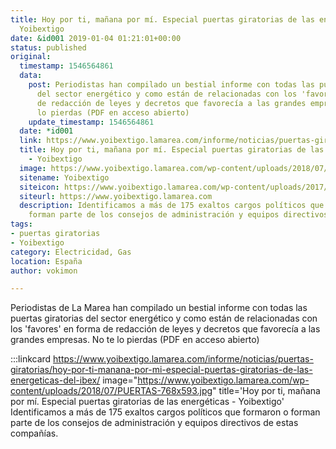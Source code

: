 ```yaml
---
title: Hoy por ti, mañana por mí. Especial puertas giratorias de las energéticas -
  Yoibextigo
date: &id001 2019-01-04 01:21:01+00:00
status: published
original:
  timestamp: 1546564861
  data:
    post: Periodistas han compilado un bestial informe con todas las puertas giratorias
      del sector energético y como están de relacionadas con los 'favores' en forma
      de redacción de leyes y decretos que favorecía a las grandes empresas. No te
      lo pierdas (PDF en acceso abierto)
    update_timestamp: 1546564861
  date: *id001
  link: https://www.yoibextigo.lamarea.com/informe/noticias/puertas-giratorias/hoy-por-ti-manana-por-mi-especial-puertas-giratorias-de-las-energeticas-del-ibex/
  title: Hoy por ti, mañana por mí. Especial puertas giratorias de las energéticas
    - Yoibextigo
  image: https://www.yoibextigo.lamarea.com/wp-content/uploads/2018/07/PUERTAS-768x593.jpg
  sitename: Yoibextigo
  siteicon: https://www.yoibextigo.lamarea.com/wp-content/uploads/2017/10/cropped-icono-32x32.jpg
  siteurl: https://www.yoibextigo.lamarea.com
  description: Identificamos a más de 175 exaltos cargos políticos que formaron o
    forman parte de los consejos de administración y equipos directivos de estas compañías.
tags:
- puertas giratorias
- Yoibextigo
category: Electricidad, Gas
location: España
author: vokimon

---
```

Periodistas de La Marea han compilado un bestial informe con todas las puertas giratorias del sector energético
y como están de relacionadas con los 'favores' en forma de redacción de leyes y decretos que favorecía a las grandes empresas.
No te lo pierdas (PDF en acceso abierto)

:::linkcard https://www.yoibextigo.lamarea.com/informe/noticias/puertas-giratorias/hoy-por-ti-manana-por-mi-especial-puertas-giratorias-de-las-energeticas-del-ibex/ image="https://www.yoibextigo.lamarea.com/wp-content/uploads/2018/07/PUERTAS-768x593.jpg" title='Hoy por ti, mañana por mí. Especial puertas giratorias de las energéticas - Yoibextigo'
    Identificamos a más de 175 exaltos cargos políticos que formaron o forman parte de los consejos de administración y equipos directivos de estas compañías.

